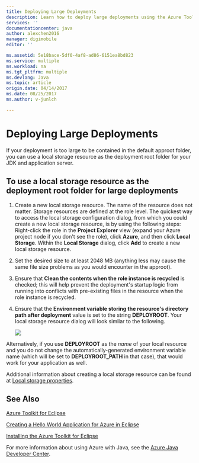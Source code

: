 ```yaml
---
title: Deploying Large Deployments
description: Learn how to deploy large deployments using the Azure Toolkit for Eclipse.
services: ''
documentationcenter: java
author: alexchen2016
manager: digimobile
editor: ''

ms.assetid: 5e18bace-5df0-4af8-ad86-6151ea8bd823
ms.service: multiple
ms.workload: na
ms.tgt_pltfrm: multiple
ms.devlang: Java
ms.topic: article
origin.date: 04/14/2017
ms.date: 08/25/2017
ms.author: v-junlch

---
```

# Deploying Large Deployments
If your deployment is too large to be contained in the default approot folder, you can use a local storage resource as the deployment root folder for your JDK and application server.

## To use a local storage resource as the deployment root folder for large deployments
1. Create a new local storage resource. The name of the resource does not matter. Storage resources are defined at the role level. The quickest way to access the local storage configuration dialog, from which you could create a new local storage resource, is by using the following steps: Right-click the role in the **Project Explorer** view (expand your Azure project node if you don't see the role), click **Azure**, and then click **Local Storage**. Within the **Local Storage** dialog, click **Add** to create a new local storage resource.

2. Set the desired size to at least 2048 MB (anything less may cause the same file size problems as you would encounter in the approot).

3. Ensure that **Clean the contents when the role instance is recycled** is checked; this will help prevent the deployment's startup logic from running into conflicts with pre-existing files in the resource when the role instance is recycled.

4. Ensure that the **Environment variable storing the resource's directory path after deployment** value is set to the string **DEPLOYROOT**. Your local storage resource dialog will look similar to the following.

   ![][ic667943]

Alternatively, if you use **DEPLOYROOT** as the *name* of your local resource and you do not change the automatically-generated environment variable name (which will be set to **DEPLOYROOT_PATH** in that case), that would work for your application as well.

Additional information about creating a local storage resource can be found at [Local storage properties][Local storage properties].

## See Also
[Azure Toolkit for Eclipse][Azure Toolkit for Eclipse]

[Creating a Hello World Application for Azure in Eclipse][Creating a Hello World Application for Azure in Eclipse]

[Installing the Azure Toolkit for Eclipse][Installing the Azure Toolkit for Eclipse] 

For more information about using Azure with Java, see the [Azure Java Developer Center][Azure Java Developer Center].

<!-- URL List -->

[Azure Java Developer Center]: /develop/java
[Azure Toolkit for Eclipse]: /azure-toolkit-for-eclipse
[Creating a Hello World Application for Azure in Eclipse]: /app-service-web/app-service-web-eclipse-create-hello-world-web-app
[Installing the Azure Toolkit for Eclipse]: /azure-toolkit-for-eclipse-installation/
[Local storage properties]: /azure-toolkit-for-eclipse-azure-role-properties/#local_storage_properties

<!-- IMG List -->

[ic667943]: ./media/azure-toolkit-for-eclipse-deploying-large-deployments/ic667943.png

<!-- Legacy MSDN URL = https://msdn.microsoft.com/library/azure/dn268601.aspx -->

